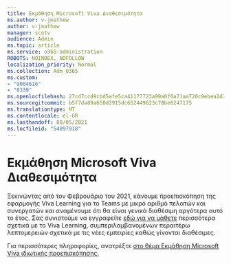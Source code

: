 ```yaml
---
title: Εκμάθηση Microsoft Viva Διαθεσιμότητα
ms.author: v-jmathew
author: v-jmathew
manager: scotv
audience: Admin
ms.topic: article
ms.service: o365-administration
ROBOTS: NOINDEX, NOFOLLOW
localization_priority: Normal
ms.collection: Adm_O365
ms.custom:
- "9004616"
- "8339"
ms.openlocfilehash: 27cd7ccd9cbd5afe5ca41177723a99a0f6a71aa720c9ebea1d3889bcbb140d20
ms.sourcegitcommit: b5f7da89a650d2915dc652449623c78be6247175
ms.translationtype: MT
ms.contentlocale: el-GR
ms.lasthandoff: 08/05/2021
ms.locfileid: "54097918"
---
```

# <a name="microsoft-viva-learning-availability"></a>Εκμάθηση Microsoft Viva Διαθεσιμότητα

Ξεκινώντας από τον Φεβρουάριο του 2021, κάνουμε προεπισκόπηση της εφαρμογής Viva Learning για το Teams με μικρό αριθμό πελατών και συνεργατών και αναμένουμε ότι θα είναι γενικά διαθέσιμη αργότερα αυτό το έτος. Σας συνιστούμε να εγγραφείτε [εδώ για να μάθετε](https://aka.ms/VivaLearningSignup) περισσότερα σχετικά με το Viva Learning, συμπεριλαμβανομένων περαιτέρω λεπτομερειών σχετικά με τις νέες εμπειρίες καθώς γίνονται διαθέσιμες.

Για περισσότερες πληροφορίες, ανατρέξτε [στο θέμα Εκμάθηση Microsoft Viva ιδιωτικής προεπισκόπησης.](https://techcommunity.microsoft.com/t5/microsoft-viva-blog/announcing-microsoft-viva-learning-private-preview/ba-p/2107023)
